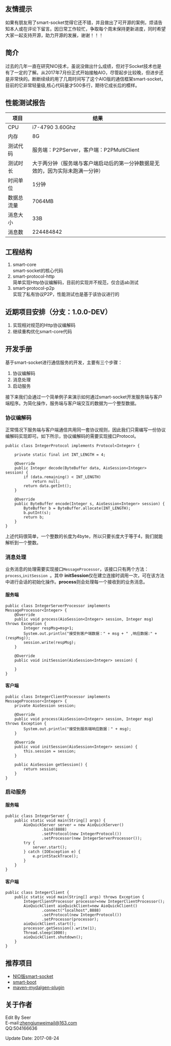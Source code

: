 ## 友情提示
如果有朋友用了smart-socket觉得它还不错，并且做出了可开源的案例，烦请告知本人或在评论下留言。因日常工作较忙，争取每个周末保持更新进度，同时希望大家一起支持开源，助力开源的发展，谢谢！！！
## 简介
过去的几年一直在研究NIO技术，虽说没做出什么成绩，但对于Socket技术也是有了一定的了解。从2017年7月份正式开始接触AIO，尽管起步比较晚，但进步还是非常快的。断断续续的用了几周时间写了这个AIO版的通信框架smart-socket，目前的它非常轻量级,核心代码量才500多行，期待它成长后的模样。

## 性能测试报告

| 项目 | 结果 |
| --- | --- |
|CPU| i7-4790 3.60Ghz|
|内存| 8G|
|测试代码|服务端：P2PServer，客户端：P2PMultiClient|
|测试时长|大于两分钟（服务端与客户端启动后的第一分钟数据是无效的，因为实际未跑满一分钟）
|时间单位|1分钟|
|数据总流量|7064MB|
|消息大小|33B|
|消息数|224484842|

## 工程结构
1. smart-core		
smart-socket的核心代码
2. smart-protocol-http		
简单实现Http协议编解码，目前的实现并不规范，仅合适ab测试
3. smart-protocol-p2p	
实现了私有协议P2P，性能测试也是基于该协议进行的

## 近期项目安排（分支：1.0.0-DEV）
1. 实现相对规范的Http协议编解码
2. 继续重构优化smart-core代码

## 开发手册
基于smart-socket进行通信服务的开发，主要有三个步骤：

1. 协议编解码
2. 消息处理
3. 启动服务

接下来我们会通过一个简单例子来演示如何通过smart-socket开发服务端与客户端程序。为简化操作，服务端与客户端交互的数据为一个整型数据。
### 协议编解码
正常情况下服务端与客户端通信共用同一套协议规则，因此我们只需编写一份协议编解码实现即可。如下所示，协议编解码的需要实现接口Protocol。

	public class IntegerProtocol implements Protocol<Integer> {

	    private static final int INT_LENGTH = 4;
	
	    @Override
	    public Integer decode(ByteBuffer data, AioSession<Integer> session) {
	        if (data.remaining() < INT_LENGTH)
	            return null;
	        return data.getInt();
	    }
	
	    @Override
	    public ByteBuffer encode(Integer s, AioSession<Integer> session) {
	        ByteBuffer b = ByteBuffer.allocate(INT_LENGTH);
	        b.putInt(s);
	        return b;
	    }
	}

上述代码很简单，一个整数的长度为4byte，所以只要长度大于等于4，我们就能解析到一个整数。

### 消息处理
业务消息的处理需要实现接口`MessageProcessor`，该接口只有两个方法：`process`,`initSession `。其中 **initSession**仅在建立连接时调用一次，可在该方法中进行会话的初始化操作。**process**则会处理每一个接收到的业务消息。
#### 服务端
	public class IntegerServerProcessor implements MessageProcessor<Integer> {
	    @Override
	    public void process(AioSession<Integer> session, Integer msg) throws Exception {
	        Integer respMsg=msg+1;
	        System.out.println("接受到客户端数据：" + msg + " ,响应数据:" + (respMsg));
	        session.write(respMsg);
	    }
	
	    @Override
	    public void initSession(AioSession<Integer> session) {
	
	    }
	}
	
#### 客户端
	public class IntegerClientProcessor implements MessageProcessor<Integer> {
	    private AioSession session;
	
	    @Override
	    public void process(AioSession<Integer> session, Integer msg) throws Exception {
	        System.out.println("接受到服务端响应数据：" + msg);
	    }
	
	    @Override
	    public void initSession(AioSession<Integer> session) {
	        this.session = session;
	    }
	
	    public AioSession getSession() {
	        return session;
	    }
	}

### 启动服务
#### 服务端
	public class IntegerServer {
	    public static void main(String[] args) {
	        AioQuickServer server = new AioQuickServer()
	                .bind(8888)
	                .setProtocol(new IntegerProtocol())
	                .setProcessor(new IntegerServerProcessor());
	        try {
	            server.start();
	        } catch (IOException e) {
	            e.printStackTrace();
	        }
	    }
	}
	
#### 客户端
	public class IntegerClient {
	    public static void main(String[] args) throws Exception {
	        IntegerClientProcessor processor=new IntegerClientProcessor();
	        AioQuickClient aioQuickClient=new AioQuickClient()
	                .connect("localhost",8888)
	                .setProtocol(new IntegerProtocol())
	                .setProcessor(processor);
	        aioQuickClient.start();
	        processor.getSession().write(1);
	        Thread.sleep(1000);
	        aioQuickClient.shutdown();
	    }
	}
## 推荐项目
- [NIO版smart-socket](http://git.oschina.net/smartdms/smart-socket)
- [smart-boot](http://git.oschina.net/smartboot/smart-boot)
- [maven-mydalgen-plugin](http://git.oschina.net/smartboot/maven-mydalgen-plugin)

## 关于作者
Edit By Seer  
E-mail:zhengjunweimail@163.com  
QQ:504166636

Update Date: 2017-08-24